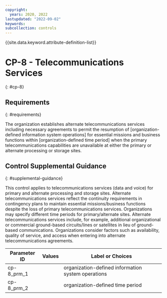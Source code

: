```yaml
---
copyright:
  years: 2020, 2022
lastupdated: "2022-09-02"
keywords: 
subcollection: controls
---
```



{{site.data.keyword.attribute-definition-list}}


# CP-8 - Telecommunications Services
{: #cp-8}

## Requirements
{: #requirements}

The organization establishes alternate telecommunications services including necessary agreements to permit the resumption of [organization-defined information system operations] for essential missions and business functions within [organization-defined time period] when the primary telecommunications capabilities are unavailable at either the primary or alternate processing or storage sites.

## Control Supplemental Guidance
{: #supplemental-guidance}

This control applies to telecommunications services (data and voice) for primary and alternate processing and storage sites. Alternate telecommunications services reflect the continuity requirements in contingency plans to maintain essential missions/business functions despite the loss of primary telecommunications services. Organizations may specify different time periods for primary/alternate sites. Alternate telecommunications services include, for example, additional organizational or commercial ground-based circuits/lines or satellites in lieu of ground-based communications. Organizations consider factors such as availability, quality of service, and access when entering into alternate telecommunications agreements.

| Parameter ID | Values | Label or Choices |
|---|---|---|
| cp-8_prm_1 |  | organization-defined information system operations |
| cp-8_prm_2 |  | organization-defined time period |

